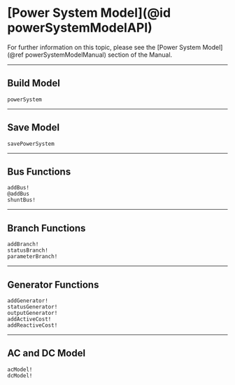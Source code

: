 # [Power System Model](@id powerSystemModelAPI)

For further information on this topic, please see the [Power System Model](@ref powerSystemModelManual) section of the Manual.

---

## Build Model
```@docs
powerSystem
```

---

## Save Model
```@docs
savePowerSystem
```

---

## Bus Functions
```@docs
addBus!
@addBus
shuntBus!
```

---

## Branch Functions
```@docs
addBranch!
statusBranch!
parameterBranch!
```

---

## Generator Functions
```@docs
addGenerator!
statusGenerator!
outputGenerator!
addActiveCost!
addReactiveCost!
```

---

## AC and DC Model
```@docs
acModel!
dcModel!
```
